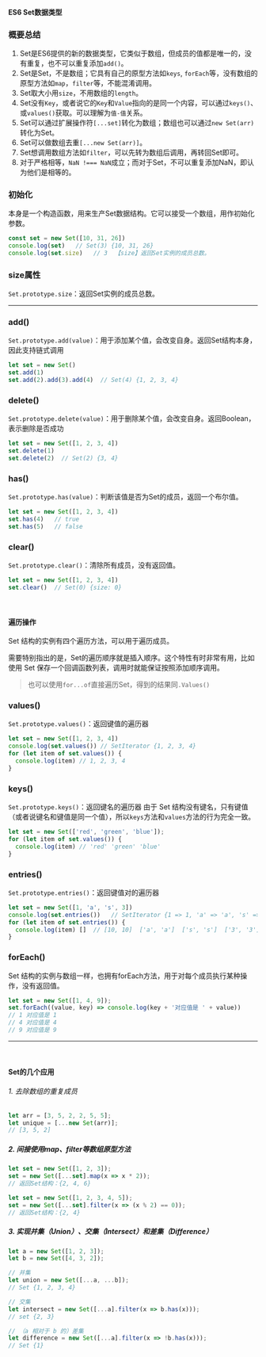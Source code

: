 #### ES6 Set数据类型

### 概要总结 <!-- {docsify-ignore} -->
1. Set是ES6提供的新的数据类型，它类似于数组，但成员的值都是唯一的，没有重复，也不可以重复添加`add()`。
2. Set是Set，不是数组；它具有自己的原型方法如`keys`, `forEach`等，没有数组的原型方法如`map`，`filter`等，不能混淆调用。
3. Set取大小用`size`，不用数组的`length`。
4. Set没有`Key`，或者说它的`Key`和`Value`指向的是同一个内容，可以通过`keys()`、或`values()`获取。可以理解为`值-值`关系。
5. Set可以通过扩展操作符`[...set]`转化为数组；数组也可以通过`new Set(arr)`转化为Set。
6. Set可以做数组去重`[...new Set(arr)]`。
7. Set想调用数组方法如`filter`，可以先转为数组后调用，再转回Set即可。
8. 对于严格相等，`NaN !=== NaN`成立；而对于Set，不可以重复添加NaN，即认为他们是相等的。


### 初始化 <!-- {docsify-ignore} -->
本身是一个构造函数，用来生产Set数据结构。它可以接受一个数组，用作初始化参数。
```js
const set = new Set([10, 31, 26])
console.log(set)   // Set(3) {10, 31, 26}
console.log(set.size)   // 3  【size】返回Set实例的成员总数。
```


### size属性 <!-- {docsify-ignore} -->
`Set.prototype.size`：返回Set实例的成员总数。

---

### add()

`Set.prototype.add(value)`：用于添加某个值，会改变自身。返回Set结构本身，因此支持链式调用
```js
let set = new Set()
set.add(1)
set.add(2).add(3).add(4)  // Set(4) {1, 2, 3, 4}
```

### delete()
`Set.prototype.delete(value)`：用于删除某个值，会改变自身。返回Boolean，表示删除是否成功
```js
let set = new Set([1, 2, 3, 4])
set.delete(1)
set.delete(2)  // Set(2) {3, 4}
```

### has()
`Set.prototype.has(value)`：判断该值是否为Set的成员，返回一个布尔值。
```js
let set = new Set([1, 2, 3, 4])
set.has(4)   // true
set.has(5)   // false
```


### clear()
`Set.prototype.clear()`：清除所有成员，没有返回值。
```js
let set = new Set([1, 2, 3, 4])
set.clear()  // Set(0) {size: 0}
```

<br>

#### 遍历操作

Set 结构的实例有四个遍历方法，可以用于遍历成员。<br>

需要特别指出的是，Set的遍历顺序就是插入顺序。这个特性有时非常有用，比如使用 Set 保存一个回调函数列表，调用时就能保证按照添加顺序调用。 <br>

>也可以使用`for...of`直接遍历Set，得到的结果同`.Values()`


### values()
`Set.prototype.values()`：返回键值的遍历器
```js
let set = new Set([1, 2, 3, 4])
console.log(set.values()) // SetIterator {1, 2, 3, 4}
for (let item of set.values()) {
  console.log(item) // 1, 2, 3, 4
}
```


### keys()

`Set.prototype.keys()`：返回键名的遍历器
由于 Set 结构没有键名，只有键值（或者说键名和键值是同一个值），所以`keys`方法和`values`方法的行为完全一致。
```js
let set = new Set(['red', 'green', 'blue']);
for (let item of set.values()) {
  console.log(item) // 'red' 'green' 'blue'
}
```


### entries()

`Set.prototype.entries()`：返回键值对的遍历器
```js
let set = new Set([1, 'a', 's', 3])
console.log(set.entries())   // SetIterator {1 => 1, 'a' => 'a', 's' => 's', 3 => 3}}
for (let item of set.entries()) {
  console.log(item) []  // [10, 10]  ['a', 'a']  ['s', 's']  ['3', '3']
}
```


### forEach()
Set 结构的实例与数组一样，也拥有forEach方法，用于对每个成员执行某种操作，没有返回值。
```js
let set = new Set([1, 4, 9]);
set.forEach((value, key) => console.log(key + '对应值是 ' + value))
// 1 对应值是 1
// 4 对应值是 4
// 9 对应值是 9
```

---

<br>

#### Set的几个应用

###### 1. 去除数组的重复成员
```js
let arr = [3, 5, 2, 2, 5, 5];
let unique = [...new Set(arr)];
// [3, 5, 2]
```

##### 2. 间接使用map、filter等数组原型方法
```js
let set = new Set([1, 2, 3]);
set = new Set([...set].map(x => x * 2));
// 返回Set结构：{2, 4, 6}

let set = new Set([1, 2, 3, 4, 5]);
set = new Set([...set].filter(x => (x % 2) == 0));
// 返回Set结构：{2, 4}
```


##### 3. 实现并集（Union）、交集（Intersect）和差集（Difference）
```js
let a = new Set([1, 2, 3]);
let b = new Set([4, 3, 2]);

// 并集
let union = new Set([...a, ...b]);
// Set {1, 2, 3, 4}

// 交集
let intersect = new Set([...a].filter(x => b.has(x)));
// set {2, 3}

// （a 相对于 b 的）差集
let difference = new Set([...a].filter(x => !b.has(x)));
// Set {1}
```

